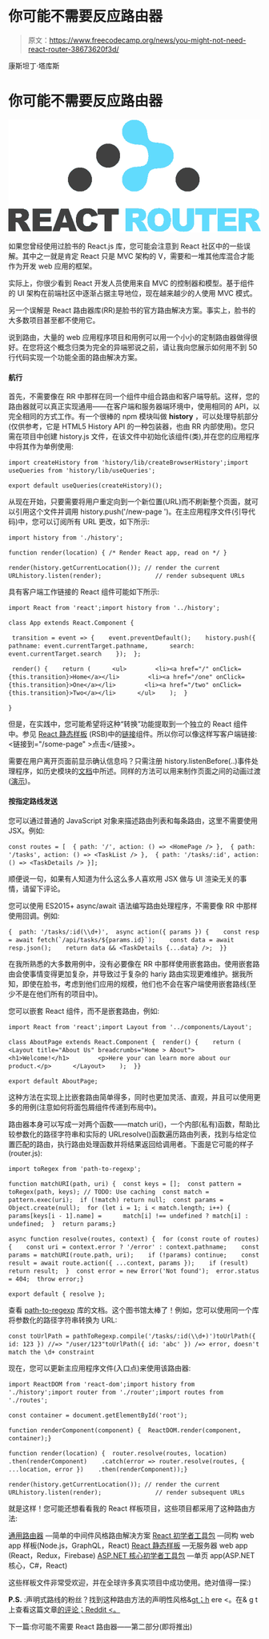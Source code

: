 # 你可能不需要反应路由器

> 原文：<https://www.freecodecamp.org/news/you-might-not-need-react-router-38673620f3d/>

康斯坦丁·塔库斯

# 你可能不需要反应路由器

![7eXQpRAaM8FMVy4PMHQYfQl1UJaJ4rFILVgO](img/c577a1bd4e99348a064cd1e4e4ec2dfe.png)

如果您曾经使用过脸书的 React.js 库，您可能会注意到 React 社区中的一些误解。其中之一就是肯定 React 只是 MVC 架构的 V，需要和一堆其他库混合才能作为开发 web 应用的框架。

实际上，你很少看到 React 开发人员使用来自 MVC 的控制器和模型。基于组件的 UI 架构在前端社区中逐渐占据主导地位，现在越来越少的人使用 MVC 模式。

另一个误解是 React 路由器库(RR)是脸书的官方路由解决方案。事实上，脸书的大多数项目甚至都不使用它。

说到路由，大量的 web 应用程序项目和用例可以用一个小小的定制路由器做得很好。在您将这个概念归类为完全的异端邪说之前，请让我向您展示如何用不到 50 行代码实现一个功能全面的路由解决方案。

#### 航行

首先，不需要像在 RR 中那样在同一个组件中组合路由和客户端导航。这样，您的路由器就可以真正实现通用——在客户端和服务器端环境中，使用相同的 API，以完全相同的方式工作。有一个很棒的 npm 模块叫做 **history** ，可以处理导航部分(仅供参考，它是 HTML5 History API 的一种包装器，也由 RR 内部使用)。您只需在项目中创建 history.js 文件，在该文件中初始化该组件(类),并在您的应用程序中将其作为单例使用:

```
import createHistory from 'history/lib/createBrowserHistory';import useQueries from 'history/lib/useQueries';
```

```
export default useQueries(createHistory)();
```

从现在开始，只要需要将用户重定向到一个新位置(URL)而不刷新整个页面，就可以引用这个文件并调用 history.push('/new-page ')。在主应用程序文件(引导代码)中，您可以订阅所有 URL 更改，如下所示:

```
import history from './history';
```

```
function render(location) { /* Render React app, read on */ }
```

```
render(history.getCurrentLocation()); // render the current URLhistory.listen(render);               // render subsequent URLs
```

具有客户端工作链接的 React 组件可能如下所示:

```
import React from 'react';import history from '../history';
```

```
class App extends React.Component {
```

```
 transition = event => {    event.preventDefault();    history.push({      pathname: event.currentTarget.pathname,      search: event.currentTarget.search    });  };
```

```
 render() {    return (      <ul>        <li><a href="/" onClick={this.transition}>Home</a></li>        <li><a href="/one" onClick={this.transition}>One</a></li>        <li><a href="/two" onClick={this.transition}>Two</a></li>      </ul>    );  }
```

```
}
```

但是，在实践中，您可能希望将这种“转换”功能提取到一个独立的 React 组件中。参见 [React 静态样板](https://github.com/kriasoft/react-static-boilerplate) (RSB)中的[链接](https://github.com/kriasoft/react-static-boilerplate/blob/master/components/Link/Link.js)组件。所以你可以像这样写客户端链接:<链接到="/some-page" >点击</链接>。

需要在用户离开页面前显示确认信息吗？只需注册 history.listenBefore(..)事件处理程序，如历史模块的[文档](https://github.com/ReactJSTraining/history/blob/master/docs/ConfirmingNavigation.md)中所述。同样的方法可以用来制作页面之间的动画过渡([演示](https://jsfiddle.net/frenzzy/4ota5fag/2/))。

#### 按指定路线发送

您可以通过普通的 JavaScript 对象来描述路由列表和每条路由，这里不需要使用 JSX。例如:

```
const routes = [  { path: '/', action: () => <HomePage /> },  { path: '/tasks', action: () => <TaskList /> },  { path: '/tasks/:id', action: () => <TaskDetails /> }];
```

顺便说一句，如果有人知道为什么这么多人喜欢用 JSX 做与 UI 渲染无关的事情，请留下评论。

您可以使用 ES2015+ async/await 语法编写路由处理程序，不需要像 RR 中那样使用回调。例如:

```
{  path: '/tasks/:id(\\d+)',  async action({ params }) {    const resp = await fetch(`/api/tasks/${params.id}`);    const data = await resp.json();    return data && <TaskDetails {...data} />;  }}
```

在我所熟悉的大多数用例中，没有必要像在 RR 中那样使用嵌套路由。使用嵌套路由会使事情变得更加复杂，并导致过于复杂的 hariy 路由实现更难维护。据我所知，即使在脸书，考虑到他们应用的规模，他们也不会在客户端使用嵌套路线(至少不是在他们所有的项目中)。

您可以嵌套 React 组件，而不是嵌套路由，例如:

```
import React from 'react';import Layout from '../components/Layout';
```

```
class AboutPage extends React.Component {  render() {    return (      <Layout title="About Us" breadcrumbs="Home > About">        <h1>Welcome!</h1>        <p>Here your can learn more about our product.</p>      </Layout>    );  }}
```

```
export default AboutPage;
```

这种方法在实现上比嵌套路由简单得多，同时也更加灵活、直观，并且可以使用更多的用例(注意如何将面包屑组件传递到布局中)。

路由器本身可以写成一对两个函数——match uri()，一个内部(私有)函数，帮助比较参数化的路径字符串和实际的 URLresolve()函数遍历路由列表，找到与给定位置匹配的路由，执行路由处理函数并将结果返回给调用者。下面是它可能的样子(router.js):

```
import toRegex from 'path-to-regexp';
```

```
function matchURI(path, uri) {  const keys = [];  const pattern = toRegex(path, keys); // TODO: Use caching  const match = pattern.exec(uri);  if (!match) return null;  const params = Object.create(null);  for (let i = 1; i < match.length; i++) {    params[keys[i - 1].name] =      match[i] !== undefined ? match[i] : undefined;  }  return params;}
```

```
async function resolve(routes, context) {  for (const route of routes) {    const uri = context.error ? '/error' : context.pathname;    const params = matchURI(route.path, uri);    if (!params) continue;    const result = await route.action({ ...context, params });    if (result) return result;  }  const error = new Error('Not found');  error.status = 404;  throw error;}
```

```
export default { resolve };
```

查看 [path-to-regexp](https://github.com/pillarjs/path-to-regexp) 库的文档。这个图书馆太棒了！例如，您可以使用同一个库将参数化的路径字符串转换为 URL:

```
const toUrlPath = pathToRegexp.compile('/tasks/:id(\\d+)')toUrlPath({ id: 123 }) //=> "/user/123"toUrlPath({ id: 'abc' }) /=> error, doesn't match the \d+ constraint
```

现在，您可以更新主应用程序文件(入口点)来使用该路由器:

```
import ReactDOM from 'react-dom';import history from './history';import router from './router';import routes from './routes';
```

```
const container = document.getElementById('root');
```

```
function renderComponent(component) {  ReactDOM.render(component, container);}
```

```
function render(location) {  router.resolve(routes, location)    .then(renderComponent)    .catch(error => router.resolve(routes, { ...location, error })    .then(renderComponent));}
```

```
render(history.getCurrentLocation()); // render the current URLhistory.listen(render);               // render subsequent URLs
```

就是这样！您可能还想看看我的 React 样板项目，这些项目都采用了这种路由方法:

[通用路由器](https://github.com/kriasoft/universal-router) —简单的中间件风格路由解决方案
[React 初学者工具包](https://github.com/kriasoft/react-starter-kit) —同构 web app 样板(Node.js，GraphQL，React)
[React 静态样板](https://github.com/kriasoft/react-static-boilerplate) —无服务器 web app (React，Redux，Firebase)
[ASP.NET 核心初学者工具包](https://github.com/kriasoft/aspnet-starter-kit) —单页 app(ASP.NET 核心，C#，React)

这些样板文件非常受欢迎，并在全球许多真实项目中成功使用。绝对值得一探:)

**P.S.** :声明式路线的粉丝？找到这种路由方法的声明性风格&g[t；h](https://github.com/kriasoft/react-static-boilerplate/blob/master/docs/routing-and-navigation.md) ere <。在& g t 上查看这篇文章[的评论；Reddit <。](https://www.reddit.com/r/reactjs/comments/4s8ulw/you_might_not_need_react_router/)

下一篇:你可能不需要 React 路由器——第二部分(即将推出)
